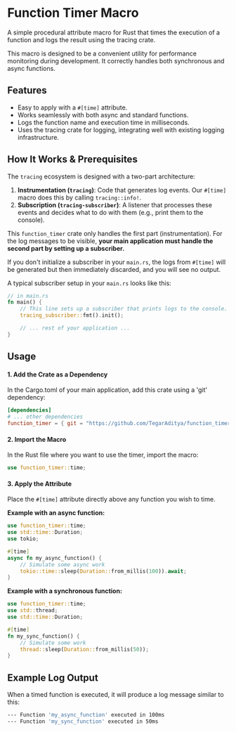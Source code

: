 # Function Timer Macro
A simple procedural attribute macro for Rust that times the execution of a function and logs the result using the tracing crate.

This macro is designed to be a convenient utility for performance monitoring during development. It correctly handles both synchronous and async functions.

## Features
- Easy to apply with a `#[time]` attribute.
- Works seamlessly with both async and standard functions.
- Logs the function name and execution time in milliseconds.
- Uses the tracing crate for logging, integrating well with existing logging infrastructure.


## How It Works & Prerequisites

The `tracing` ecosystem is designed with a two-part architecture:

1.  **Instrumentation (`tracing`)**: Code that generates log events. Our `#[time]` macro does this by calling `tracing::info!`.
2.  **Subscription (`tracing-subscriber`)**: A listener that processes these events and decides what to do with them (e.g., print them to the console).

This `function_timer` crate only handles the first part (instrumentation). For the log messages to be visible, **your main application must handle the second part by setting up a subscriber.**

If you don't initialize a subscriber in your `main.rs`, the logs from `#[time]` will be generated but then immediately discarded, and you will see no output.

A typical subscriber setup in your `main.rs` looks like this:

```rust
// in main.rs
fn main() {
    // This line sets up a subscriber that prints logs to the console.
    tracing_subscriber::fmt().init();

    // ... rest of your application ...
}
```

## Usage
#### 1. Add the Crate as a Dependency
In the Cargo.toml of your main application, add this crate using a 'git' dependency:
```toml
[dependencies]
# ... other dependencies
function_timer = { git = "https://github.com/TegarAditya/function_timer/" }
```

#### 2. Import the Macro
In the Rust file where you want to use the timer, import the macro:
```rust
use function_timer::time;
```

#### 3. Apply the Attribute
Place the `#[time]` attribute directly above any function you wish to time.

**Example with an async function:**
```rust
use function_timer::time;
use std::time::Duration;
use tokio;

#[time]
async fn my_async_function() {
    // Simulate some async work
    tokio::time::sleep(Duration::from_millis(100)).await;
}
```

**Example with a synchronous function:**
```rust
use function_timer::time;
use std::thread;
use std::time::Duration;

#[time]
fn my_sync_function() {
    // Simulate some work
    thread::sleep(Duration::from_millis(50));
}
```

## Example Log Output
When a timed function is executed, it will produce a log message similar to this:
```bash
--- Function 'my_async_function' executed in 100ms
--- Function 'my_sync_function' executed in 50ms
```
